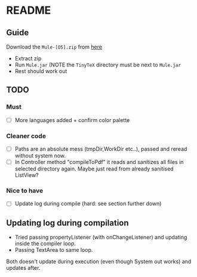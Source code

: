# README

## Guide

Download the `Mule-[OS].zip` from [here](https://github.com/alexanderlhc/Mule/releases/tag/aves.trochilidae)

* Extract zip
* Run `Mule.jar` (NOTE the `TinyTeX` directory must be next to `Mule.jar`
* Rest should work out

## TODO

### Must 

- [ ] More languages added + confirm color palette

### Cleaner code

- [ ] Paths are an absolute mess (tmpDir,WorkDir etc..), passed and reread without system now.
- [ ] In Controller method "compileToPdf" it reads and sanitizes all files in selected directory again. Maybe just read from already sanitised ListView?

### Nice to have

- [ ] Update log during compile (hard: see section further down)

## Updating log during compilation

* Tried passing propertyListener (with onChangeListener) and updating inside the compiler loop.
* Passing TextArea to same loop.

Both doesn't update during execution (even though System out works) and updates after.
